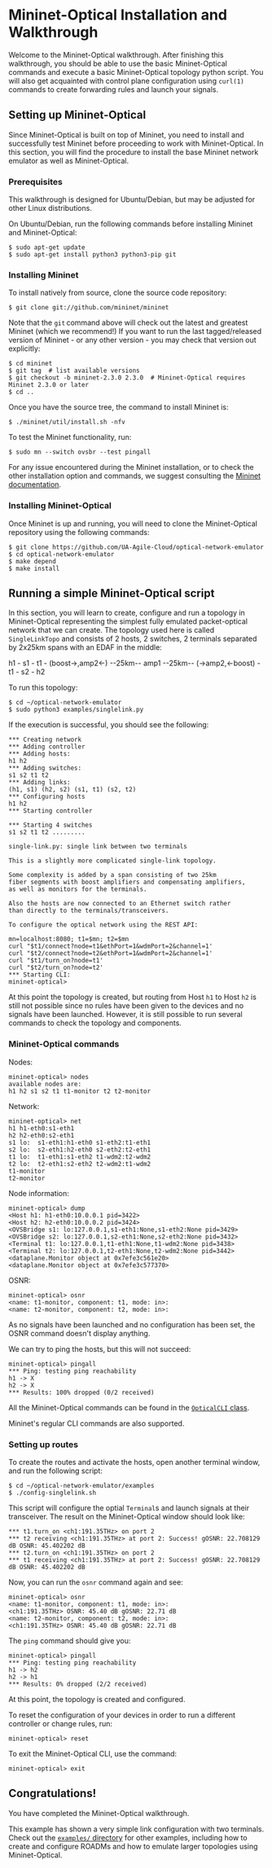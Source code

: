 # Mininet-Optical Installation and Walkthrough

Welcome to the Mininet-Optical walkthrough. After finishing this walkthrough, you should be able
to use the basic Mininet-Optical commands and execute a basic Mininet-Optical topology
python script. You will also get acquainted with control plane configuration using `curl(1)`
commands to create forwarding rules and launch your signals.

## Setting up Mininet-Optical

Since Mininet-Optical is built on top of Mininet, you need to install and successfully test
Mininet before proceeding to work with Mininet-Optical. In this section, you will find the
procedure to install the base Mininet network emulator as well as Mininet-Optical.

### Prerequisites

This walkthrough is designed for Ubuntu/Debian, but may be adjusted for other Linux distributions.

On Ubuntu/Debian, run the following commands before installing Mininet and Mininet-Optical:

    $ sudo apt-get update
    $ sudo apt-get install python3 python3-pip git

### Installing Mininet

To install natively from source, clone the source code repository:

    $ git clone git://github.com/mininet/mininet

Note that the `git` command above will check out the latest and greatest Mininet (which we
recommend!) If you want to run the last tagged/released version of Mininet - or any other
version - you may check that version out explicitly:

    $ cd mininet
    $ git tag  # list available versions
    $ git checkout -b mininet-2.3.0 2.3.0  # Mininet-Optical requires Mininet 2.3.0 or later
    $ cd ..

Once you have the source tree, the command to install Mininet is:

    $ ./mininet/util/install.sh -nfv

To test the Mininet functionality, run:

    $ sudo mn --switch ovsbr --test pingall

For any issue encountered during the Mininet installation, or to check
the other installation option and commands, we suggest consulting the
[Mininet documentation](http://mininet.org/).

### Installing Mininet-Optical

Once Mininet is up and running, you will need to clone the
Mininet-Optical repository using the following commands:

    $ git clone https://github.com/UA-Agile-Cloud/optical-network-emulator
    $ cd optical-network-emulator
    $ make depend
    $ make install

## Running a simple Mininet-Optical script

In this section, you will learn to create, configure and run a
topology in Mininet-Optical representing the simplest fully emulated
packet-optical network that we can create. The topology used here is
called `SingleLinkTopo` and consists of 2 hosts, 2 switches, 2
terminals separated by 2x25km spans with an EDAF in the middle:

h1 - s1 - t1 - (boost->,amp2<-) --25km-- amp1 --25km-- (->amp2,<-boost) - t1 - s2 - h2

To run this topology:

    $ cd ~/optical-network-emulator
    $ sudo python3 examples/singlelink.py

If the execution is successful, you should see the following:

```
*** Creating network
*** Adding controller
*** Adding hosts:
h1 h2
*** Adding switches:
s1 s2 t1 t2
*** Adding links:
(h1, s1) (h2, s2) (s1, t1) (s2, t2)
*** Configuring hosts
h1 h2
*** Starting controller

*** Starting 4 switches
s1 s2 t1 t2 .........

single-link.py: single link between two terminals

This is a slightly more complicated single-link topology.

Some complexity is added by a span consisting of two 25km
fiber segments with boost amplifiers and compensating amplifiers,
as well as monitors for the terminals.

Also the hosts are now connected to an Ethernet switch rather
than directly to the terminals/transceivers.

To configure the optical network using the REST API:

mn=localhost:8080; t1=$mn; t2=$mn
curl "$t1/connect?node=t1&ethPort=1&wdmPort=2&channel=1'
curl "$t2/connect?node=t2&ethPort=1&wdmPort=2&channel=1'
curl "$t1/turn_on?node=t1'
curl "$t2/turn_on?node=t2'
*** Starting CLI:
mininet-optical>
```

At this point the topology is created, but routing from Host `h1`
to Host `h2` is still not possible since no rules have been given to the
devices and no signals have been launched.  However, it is still
possible to run several commands to check the topology and components.

### Mininet-Optical commands

Nodes:
```
mininet-optical> nodes
available nodes are:
h1 h2 s1 s2 t1 t1-monitor t2 t2-monitor
```

Network:
```
mininet-optical> net
h1 h1-eth0:s1-eth1
h2 h2-eth0:s2-eth1
s1 lo:  s1-eth1:h1-eth0 s1-eth2:t1-eth1
s2 lo:  s2-eth1:h2-eth0 s2-eth2:t2-eth1
t1 lo:  t1-eth1:s1-eth2 t1-wdm2:t2-wdm2
t2 lo:  t2-eth1:s2-eth2 t2-wdm2:t1-wdm2
t1-monitor
t2-monitor
```

Node information:
```
mininet-optical> dump
<Host h1: h1-eth0:10.0.0.1 pid=3422>
<Host h2: h2-eth0:10.0.0.2 pid=3424>
<OVSBridge s1: lo:127.0.0.1,s1-eth1:None,s1-eth2:None pid=3429>
<OVSBridge s2: lo:127.0.0.1,s2-eth1:None,s2-eth2:None pid=3432>
<Terminal t1: lo:127.0.0.1,t1-eth1:None,t1-wdm2:None pid=3438>
<Terminal t2: lo:127.0.0.1,t2-eth1:None,t2-wdm2:None pid=3442>
<dataplane.Monitor object at 0x7efe3c561e20>
<dataplane.Monitor object at 0x7efe3c577370>
```

OSNR:
```
mininet-optical> osnr
<name: t1-monitor, component: t1, mode: in>:
<name: t2-monitor, component: t2, mode: in>:
```
As no signals have been launched and no configuration has been set, the OSNR command doesn't display
anything.

We can try to ping the hosts, but this will not succeed:
```
mininet-optical> pingall
*** Ping: testing ping reachability
h1 -> X
h2 -> X
*** Results: 100% dropped (0/2 received)
```

All the Mininet-Optical commands can be found in the [`OpticalCLI` class][1].

Mininet's regular CLI commands are also supported.

### Setting up routes

To create the routes and activate the hosts, open another terminal window, and run the following
script:

    $ cd ~/optical-network-emulator/examples
    $ ./config-singlelink.sh

This script will configure the optial `Terminal`s and launch signals at their transceiver.
The result on the Mininet-Optical window should look like:

```
*** t1.turn_on <ch1:191.35THz> on port 2
*** t2 receiving <ch1:191.35THz> at port 2: Success! gOSNR: 22.708129 dB OSNR: 45.402202 dB
*** t2.turn_on <ch1:191.35THz> on port 2
*** t1 receiving <ch1:191.35THz> at port 2: Success! gOSNR: 22.708129 dB OSNR: 45.402202 dB
```
Now, you can run the `osnr` command again and see:

```
mininet-optical> osnr
<name: t1-monitor, component: t1, mode: in>:
<ch1:191.35THz> OSNR: 45.40 dB gOSNR: 22.71 dB
<name: t2-monitor, component: t2, mode: in>:
<ch1:191.35THz> OSNR: 45.40 dB gOSNR: 22.71 dB
```
The `ping` command should give you:

```
mininet-optical> pingall
*** Ping: testing ping reachability
h1 -> h2
h2 -> h1
*** Results: 0% dropped (2/2 received)
```

At this point, the topology is created and configured.

To reset the configuration of your devices in order to run a different controller or change rules, run:

    mininet-optical> reset

To exit the Mininet-Optical CLI, use the command:

    mininet-optical> exit

## Congratulations!

You have completed the Mininet-Optical walkthrough.

This example has shown a very simple link configuration with two
terminals. Check out the [`examples/` directory][2] for other
examples, including how to create and configure ROADMs and how to
emulate larger topologies using Mininet-Optical.


[1]: https://github.com/UA-Agile-Cloud/optical-network-emulator/tree/master/mnoptical/ofcdemo/demolib.py#L35
[2]: https://github.com/UA-Agile-Cloud/optical-network-emulator/tree/master/mnoptical/examples
